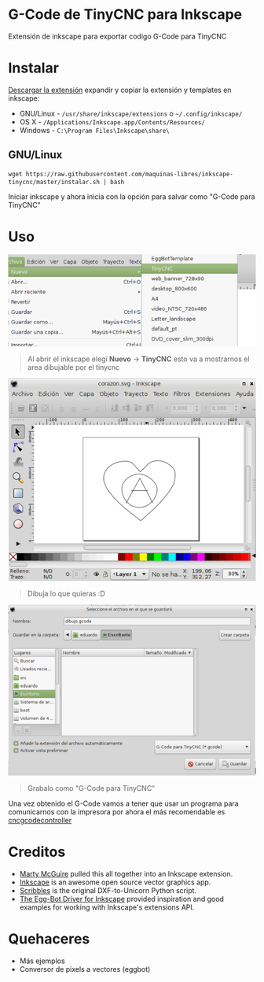G-Code de TinyCNC para Inkscape
===============================

Extensión de inkscape para exportar codigo G-Code para TinyCNC

Instalar
========

[Descargar la extensión](https://github.com/maquinas-libres/inkscape-tinycnc/archive/master.zip) expandir y copiar la extensión y templates en inkscape:

* GNU/Linux - `/usr/share/inkscape/extensions` o `~/.config/inkscape/`
* OS X - `/Applications/Inkscape.app/Contents/Resources/`
* Windows - `C:\Program Files\Inkscape\share\`


GNU/Linux
---------

~~~
wget https://raw.githubusercontent.com/maquinas-libres/inkscape-tinycnc/master/instalar.sh | bash
~~~

Iniciar inkscape y ahora inicia con la opción para salvar como "G-Code para TinyCNC"

Uso
===

![img](img/template.png)
> Al abrir el inkscape elegí **Nuevo** → **TinyCNC** esto va a mostrarnos el area dibujable por el tinycnc

![img](img/dibujar.png)
> Dibuja lo que quieras :D

![img](img/exportar.png)
> Grabalo como "G-Code para TinyCNC"

Una vez obtenido el G-Code vamos a tener que usar un programa para comunicarnos con la impresora por ahora el más recomendable es [cncgcodecontroller](...)

Creditos
========

* [Marty McGuire](http://github.com/martymcguire) pulled this all together into an Inkscape extension.
* [Inkscape](http://www.inkscape.org/) is an awesome open source vector graphics app.
* [Scribbles](https://github.com/makerbot/Makerbot/tree/master/Unicorn/Scribbles%20Scripts) is the original DXF-to-Unicorn Python script.
* [The Egg-Bot Driver for Inkscape](http://code.google.com/p/eggbotcode/) provided inspiration and good examples for working with Inkscape's extensions API.


Quehaceres
==========

* Más ejemplos
* Conversor de pixels a vectores (eggbot)
